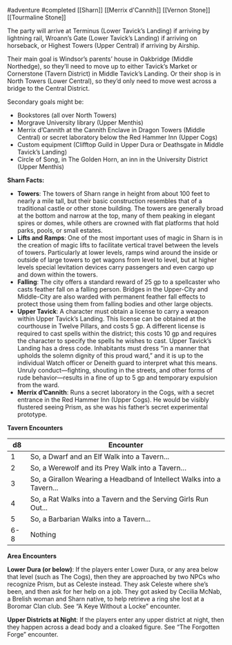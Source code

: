  #adventure #completed [[Sharn]] [[Merrix d'Cannith]] [[Vernon Stone]] [[Tourmaline Stone]]

The party will arrive at Terminus (Lower Tavick’s Landing) if arriving by lightning rail, Wroann’s Gate (Lower Tavick’s Landing) if arriving on horseback, or Highest Towers (Upper Central) if arriving by Airship.

Their main goal is Windsor’s parents’ house in Oakbridge (Middle Northedge), so they’ll need to move up to either Tavick’s Market or Cornerstone (Tavern District) in Middle Tavick’s Landing. Or their shop is in North Towers (Lower Central), so they’d only need to move west across a bridge to the Central District.

Secondary goals might be:

- Bookstores (all over North Towers)
- Morgrave University library (Upper Menthis)
- Merrix d’Cannith at the Cannith Enclave in Dragon Towers (Middle Central) or secret laboratory below the Red Hammer Inn (Upper Cogs)
- Custom equipment (Clifftop Guild in Upper Dura or Deathsgate in Middle Tavick’s Landing)
- Circle of Song, in The Golden Horn, an inn in the University District (Upper Menthis)

**Sharn Facts:**

- **Towers**: The towers of Sharn range in height from about 100 feet to nearly a mile tall, but their basic construction resembles that of a traditional castle or other stone building. The towers are generally broad at the bottom and narrow at the top, many of them peaking in elegant spires or domes, while others are crowned with flat platforms that hold parks, pools, or small estates.
- **Lifts and Ramps**: One of the most important uses of magic in Sharn is in the creation of magic lifts to facilitate vertical travel between the levels of towers. Particularly at lower levels, ramps wind around the inside or outside of large towers to get wagons from level to level, but at higher levels special levitation devices carry passengers and even cargo up and down within the towers.
- **Falling**:  The city offers a standard reward of 25 gp to a spellcaster who casts feather fall on a falling person. Bridges in the Upper-City and Middle-City are also warded with permanent feather fall effects to protect those using them from falling bodies and other large objects.
- **Upper Tavick**:  A character must obtain a license to carry a weapon within Upper Tavick’s Landing. This license can be obtained at the courthouse in Twelve Pillars, and costs 5 gp.  A different license is required to cast spells within the district; this costs 10 gp and requires the character to specify the spells he wishes to cast.  Upper Tavick’s Landing has a dress code. Inhabitants must dress “in a manner that upholds the solemn dignity of this proud ward,” and it is up to the individual Watch officer or Deneith guard to interpret what this means.  Unruly conduct—fighting, shouting in the streets, and other forms of rude behavior—results in a fine of up to 5 gp and temporary expulsion from the ward.
- **Merrix d’Cannith**: Runs a secret laboratory in the Cogs, with a secret entrance in the Red Hammer Inn (Upper Cogs). He would be visibly flustered seeing Prism, as she was his father’s secret experimental prototype.


**Tavern Encounters**

| d8 | Encounter |
| --- | --- |
| 1 | So, a Dwarf and an Elf Walk into a Tavern... |
| 2 | So, a Werewolf and its Prey Walk into a Tavern… |
| 3 | So, a Girallon Wearing a Headband of Intellect Walks into a Tavern... |
| 4 | So, a Rat Walks into a Tavern and the Serving Girls Run Out... |
| 5 | So, a Barbarian Walks into a Tavern... |
| 6-8 | Nothing |

**Area Encounters**

**Lower Dura (or below)**: If the players enter Lower Dura, or any area below that level (such as The Cogs), then they are approached by two NPCs who recognize Prism, but as Celeste instead. They ask Celeste where she’s been, and then ask for her help on a job. They got asked by Cecilia McNab, a Brelish woman and Sharn native, to help retrieve a ring she lost at a Boromar Clan club. See “A Keye Without a Locke” encounter.

**Upper Districts at Night**: If the players enter any upper district at night, then they happen across a dead body and a cloaked figure. See “The Forgotten Forge” encounter.
